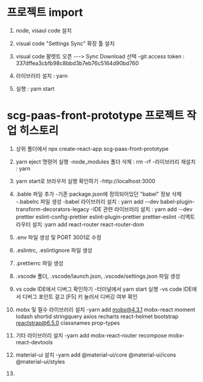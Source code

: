 # 프로젝트 import

1. node, visaul code 설치

2. visual code "Settings Sync" 확장 툴 설치

3. visual code 팔렛트 오픈 ---> Sync Download 선택
 -git access token : 337dffea3cbfb98c8bbd3b7eb76c5164d90bd760

4. 라이브러리 설치 : yarn

5. 실행 : yarn start


# scg-paas-front-prototype 프로젝트 작업 히스토리

1. 상위 폴더에서 npx create-react-app scg-paas-front-prototype

2. yarn eject 명령어 실행
 -node_modules 폴더 삭제 : rm -rf
 -라이브러리 재설치 : yarn

3. yarn start로 브라우저 실행 확인하기
 -http://localhost:3000

4. .bable 파일 추가
 -기존 package.json에 정의되어있던 "babel" 정보 삭제
 -.babelrc 파일 생성
 -babel 라이브러리 설치 : yarn add --dev babel-plugin-transform-decorators-legacy
 -IDE 관련 라이브러리 설치 : yarn add --dev prettier eslint-config-prettier eslint-plugin-prettier prettier-eslint
 -리액트 라우터 설치 :yarn add react-router react-router-dom

5. .env 파일 생성 및 PORT 3001로 수정

6. .eslintrc, .eslintignore 파일 생성

7. .prettierrc 파일 생성

8. .vscode 폴더, .vscode/launch.json, .vscode/settings.json 파일 생성

9. vs code IDE에서 디버그 확인하기
 -터미널에서 yarn start 실행
 -vs code IDE에서 디버그 포인트 걸고 [F5] 키 눌러서 디버깅 여부 확인

10. mobx 및 필수 라이브러리 설치
 -yarn add mobx@4.3.1 mobx-react moment lodash shortid stringquery axios recharts react-helmet bootstrap reactstrap@6.5.0 classnames prop-types

11. 기타 라이브러리 설치
 -yarn add mobx-react-router recompose mobx-react-devtools

12. material-ui 설치
 -yarn add @material-ui/core @material-ui/icons @material-ui/styles

13.

